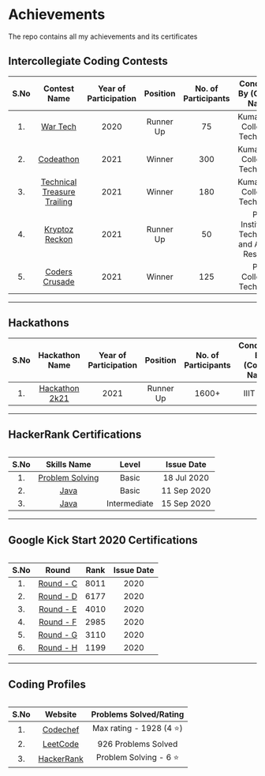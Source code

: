 # Achievements
The repo contains all my achievements and its certificates

## Intercollegiate Coding Contests
<table>
  <thead>
    <th>S.No</th>
    <th>Contest Name</th>
    <th>Year of Participation</th>
    <th>Position</th>
    <th>No. of Participants</th>
    <th>Conducted By (College Name)</th>
  </thead>
  <tbody align="center">
    <tr>
      <td>1.</td>
      <td><a href="https://github.com/kiruba-r11/Achievements/blob/main/War%20Tech%20(II).pdf">War Tech</a></td>
      <td>2020</td>
      <td>Runner Up</td>
      <td>75</td>
      <td>Kumaraguru College of Technology</td>
    </tr>
    <tr>
      <td>2.</td>
      <td><a href="https://github.com/kiruba-r11/Achievements/blob/main/Codeathon%20(I).pdf">Codeathon</a></td>
      <td>2021</td>
      <td>Winner</td>
      <td>300</td>
      <td>Kumaraguru College of Technology</td>
    </tr>
    <tr>
      <td>3.</td>
      <td><a href="https://github.com/kiruba-r11/Achievements/blob/main/Technical%20Treasure%20Trailing%20(I).pdf">Technical Treasure Trailing</a></td>
      <td>2021</td>
      <td>Winner</td>
      <td>180</td>
      <td>Kumaraguru College of Technology</td>
    </tr>
    <tr>
      <td>4.</td>
      <td><a href="https://github.com/kiruba-r11/Achievements/blob/main/Kryptoz%20Reckon%20(II).pdf">Kryptoz Reckon</a></td>
      <td>2021</td>
      <td>Runner Up</td>
      <td>50</td>
      <td>PSG Institute of Technology and Applied Research</td>
    </tr>
    <tr>
      <td>5.</td>
      <td><a href="">Coders Crusade</a></td>
      <td>2021</td>
      <td>Winner</td>
      <td>125</td>
      <td>PSG College of Technology</td>
    </tr>
  </tbody>
</table>

---

## Hackathons
<table>
  <thead>
    <th>S.No</th>
    <th>Hackathon Name</th>
    <th>Year of Participation</th>
    <th>Position</th>
    <th>No. of Participants</th>
    <th>Conducted By (College Name)</th>
  </thead>
  <tbody align="center">
     <tr>
      <td>1.</td>
      <td><a href="https://github.com/kiruba-r11/Achievements/blob/main/Hackathon%202k21%20(II).pdf">Hackathon 2k21</a></td>
      <td>2021</td>
      <td>Runner Up</td>
      <td>1600+</td>
      <td>IIIT Pune</td>
    </tr>
  </tbody>
<table>
  
---
  
## HackerRank Certifications
<table>
  <thead>
    <th>S.No</th>
    <th>Skills Name</th>
    <th>Level</th>
    <th>Issue Date</th>
  </thead>
  <tbody align="center">
    <tr>
      <td>1.</td>
      <td><a href="https://www.hackerrank.com/certificates/27bac83ce88d">Problem Solving</a></td>
      <td>Basic</td>
      <td>18 Jul 2020</td>
    </tr>
     <tr>
      <td>2.</td>
      <td><a href="https://www.hackerrank.com/certificates/f745cf9597ab">Java</a></td>
      <td>Basic</td>
      <td>11 Sep 2020</td>
    </tr>
    <tr>
      <td>3.</td>
      <td><a href="https://www.hackerrank.com/certificates/c74348fee714">Java</a></td>
      <td>Intermediate</td>
      <td>15 Sep 2020</td>
    </tr>
  </tbody>
<table>
  
---
  
## Google Kick Start 2020 Certifications
  
<table>
  <thead>
    <th>S.No</th>
    <th>Round</th>
    <th>Rank</th>
    <th>Issue Date</th>
  </thead>
  <tbody align="center">
    <tr>
      <td>1.</td>
      <td><a href="https://github.com/kiruba-r11/Achievements/blob/main/Google%20Kick%20Start%202020.pdf">Round - C</a></td>
      <td>8011</td>
      <td>2020</td>
    </tr>
     <tr>
      <td>2.</td>
      <td><a href="https://github.com/kiruba-r11/Achievements/blob/main/Google%20Kick%20Start%202020.pdf">Round - D</a></td>
      <td>6177</td>
       <td>2020</td>
    </tr>
    <tr>
      <td>3.</td>
      <td><a href="https://github.com/kiruba-r11/Achievements/blob/main/Google%20Kick%20Start%202020.pdf">Round - E</a></td>
      <td>4010</td>
      <td>2020</td>
    </tr>
    <tr>
      <td>4.</td>
      <td><a href="https://github.com/kiruba-r11/Achievements/blob/main/Google%20Kick%20Start%202020.pdf">Round - F</a></td>
      <td>2985</td>
      <td>2020</td>
    </tr>
     <tr>
      <td>5.</td>
      <td><a href="https://github.com/kiruba-r11/Achievements/blob/main/Google%20Kick%20Start%202020.pdf">Round - G</a></td>
      <td>3110</td>
       <td>2020</td>
    </tr>
    <tr>
      <td>6.</td>
      <td><a href="https://github.com/kiruba-r11/Achievements/blob/main/Google%20Kick%20Start%202020.pdf">Round - H</a></td>
      <td>1199</td>
      <td>2020</td>
    </tr>
  </tbody>
<table>
  
---
  
## Coding Profiles
<table>
  <thead>
    <th>S.No</th>
    <th>Website</th>
    <th>Problems Solved/Rating</th>
  </thead>
  <tbody align="center">
    <tr>
      <td>1.</td>
      <td><a href="https://www.codechef.com/users/kiruba_r11">Codechef</a></td>
      <td>Max rating - 1928 (4 ⭐) </td>
    </tr>
    <tr>
      <td>2.</td>
      <td><a href="https://leetcode.com/kiruba_r11/">LeetCode</a></td>
      <td>926 Problems Solved</td>
    </tr>
    <tr>
      <td>3.</td>
      <td><a href="https://www.hackerrank.com/prdkiruba">HackerRank</a></td>
      <td>Problem Solving - 6 ⭐</td>
    </tr>
  </tbody>
<table>
